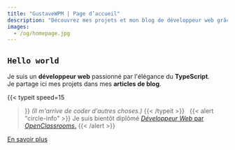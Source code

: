 ```yaml
---
title: "GustaveWPM | Page d’accueil"
description: "Découvrez mes projets et mon blog de développeur web grâce auquel je partage ma passion ! Exemples de technologies utilisées : React, TypeScript, ExpressJS, Hugo..."
images:
  - /og/homepage.jpg
---
```


## `Hello world`

Je suis un **développeur web** passionné par l'élégance du **TypeScript**.  
Je partage ici mes projets dans mes **articles de blog**.

{{< typeit 
  speed=15
>}}
<em>(Il m'arrive de coder d'autres choses.)</em>
{{< /typeit >}}
&nbsp;
{{< alert "circle-info" >}}
Je suis bientôt diplômé [_Développeur Web_ par _OpenClassrooms_.](https://openclassrooms.com/fr/paths/717-developpeur-web)
{{< /alert >}}

<a
role="button"
href="/about"
class="bg-transparent hover:text-primary-500 prose dark:prose-invert font-semibold hover:text-white py-2 px-4 border border-primary-500 hover:border-transparent rounded">En savoir plus</a>
